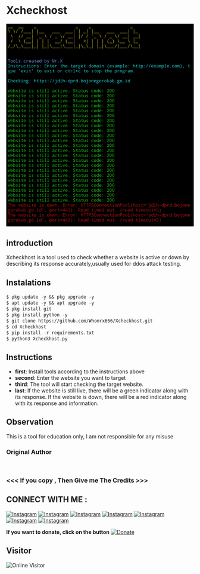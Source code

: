 # Xcheckhost
![Xcheckhost preview](Xcheckhost.jpg)

## introduction
Xcheckhost is a tool used to check whether a website is active or down by describing its response accurately,usually used for ddos attack testing.

## Instalations
```
$ pkg update -y && pkg upgrade -y
$ apt update -y && apt upgrade -y
$ pkg install git
$ pkg install python -y
$ git clone https://github.com/Whomrx666/Xcheckhost.git
$ cd Xcheckhost 
$ pip install -r requirements.txt
$ python3 Xcheckhost.py
```

## Instructions
- **first**: Install tools according to the instructions above
- **second**: Enter the website you want to target
- **third**: The tool will start checking the target website.
- **last**: If the website is still live, there will be a green indicator along with its response. If the website is down, there will be a red indicator along with its response and information.

## Observation
This is a tool for education only, I am not responsible for any misuse
### Original Author
<a href="https://github.com/Whomrx666"><img src="https://img.shields.io/badge/Original-Author-brightgreen.svg" alt=""/></a>

### <<< If you copy , Then Give me The Credits >>>

## CONNECT WITH ME :

[![Instagram](https://img.shields.io/badge/WEBSITE-VISIT-red?style=for-the-badge&logo=blogger)](https://whomrxhackers.blogspot.com/)
[![Instagram](https://img.shields.io/badge/TWITTER-FOLLOW-red?style=for-the-badge&logo=x)](https://twitter.com/whomrx666)
[![Instagram](https://img.shields.io/badge/WHATSAPP-CHATME-red?style=for-the-badge&logo=whatsapp)](https://wa.me/6285926601133?text=Halo%2C%20Mr.X)
[![Instagram](https://img.shields.io/badge/FACEBOOK-LIKE-red?style=for-the-badge&logo=facebook)](https://www.facebook.com/whomrx.666)
[![Instagram](https://img.shields.io/badge/TELEGRAM-CONNECT-red?style=for-the-badge&logo=telegram)](https://t.me/Whomr_X)
[![Instagram](https://img.shields.io/badge/GMAIL-CONTACT-red?style=for-the-badge&logo=gmail)](mailto:whomrx666@gmail.com)
[![Instagram](https://img.shields.io/badge/TIKTOK-FOLLOW-red?style=for-the-badge&logo=tiktok)](https://www.tiktok.com/@whomr.x)

**If you want to donate, click on the button**
<a href="https://saweria.co/whomrx"><img title="Donate" src="https://img.shields.io/badge/Donate-Xcheckhost-yellow?style=for-the-badge&logo=github"></a>

## Visitor

![Online Visitor](https://komarev.com/ghpvc/?username=Whomrx666&color=blue&style=flat&label=VISITORS)
